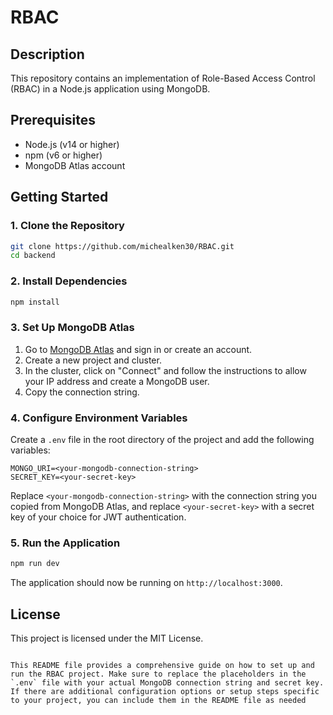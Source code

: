 # RBAC

## Description

This repository contains an implementation of Role-Based Access Control (RBAC) in a Node.js application using MongoDB.

## Prerequisites

- Node.js (v14 or higher)
- npm (v6 or higher)
- MongoDB Atlas account

## Getting Started

### 1. Clone the Repository

```bash
git clone https://github.com/michealken30/RBAC.git
cd backend 
```

### 2. Install Dependencies

```bash
npm install
```

### 3. Set Up MongoDB Atlas

1. Go to [MongoDB Atlas](https://www.mongodb.com/cloud/atlas) and sign in or create an account.
2. Create a new project and cluster.
3. In the cluster, click on "Connect" and follow the instructions to allow your IP address and create a MongoDB user.
4. Copy the connection string.

### 4. Configure Environment Variables

Create a `.env` file in the root directory of the project and add the following variables:

```
MONGO_URI=<your-mongodb-connection-string>
SECRET_KEY=<your-secret-key>
```

Replace `<your-mongodb-connection-string>` with the connection string you copied from MongoDB Atlas, and replace `<your-secret-key>` with a secret key of your choice for JWT authentication.

### 5. Run the Application

```bash
npm run dev
```

The application should now be running on `http://localhost:3000`.

## License

This project is licensed under the MIT License.
```

This README file provides a comprehensive guide on how to set up and run the RBAC project. Make sure to replace the placeholders in the `.env` file with your actual MongoDB connection string and secret key. If there are additional configuration options or setup steps specific to your project, you can include them in the README file as needed
